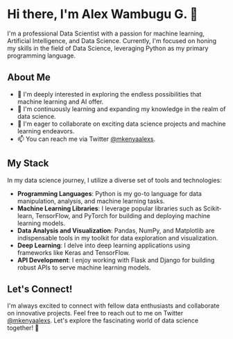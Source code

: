 # Hi there, I'm Alex Wambugu G. 👋

I'm a professional Data Scientist with a passion for machine learning, Artificial Intelligence, and Data Science. Currently, I'm focused on honing my skills in the field of Data Science, leveraging Python as my primary programming language.

## About Me

- 👀 I'm deeply interested in exploring the endless possibilities that machine learning and AI offer.
- 🌱 I'm continuously learning and expanding my knowledge in the realm of data science.
- 💞️ I'm eager to collaborate on exciting data science projects and machine learning endeavors.
- 📫 You can reach me via Twitter [@mkenyaalexs](https://twitter.com/mkenyaalexs).

## My Stack

In my data science journey, I utilize a diverse set of tools and technologies:

- **Programming Languages**: Python is my go-to language for data manipulation, analysis, and machine learning tasks.
- **Machine Learning Libraries**: I leverage popular libraries such as Scikit-learn, TensorFlow, and PyTorch for building and deploying machine learning models.
- **Data Analysis and Visualization**: Pandas, NumPy, and Matplotlib are indispensable tools in my toolkit for data exploration and visualization.
- **Deep Learning**: I delve into deep learning applications using frameworks like Keras and TensorFlow.
- **API Development**: I enjoy working with Flask and Django for building robust APIs to serve machine learning models.

## Let's Connect!

I'm always excited to connect with fellow data enthusiasts and collaborate on innovative projects. Feel free to reach out to me on Twitter [@mkenyaalexs](https://twitter.com/mkenyaalexs). Let's explore the fascinating world of data science together! 🚀
